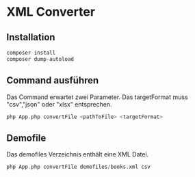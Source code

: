 # XML Converter

## Installation
```php
composer install
composer dump-autoload
```

## Command ausführen
Das Command erwartet zwei Parameter. 
Das targetFormat muss "csv","json" oder "xlsx" entsprechen.

```php
php App.php convertFile <pathToFile> <targetFormat>
```

## Demofile
Das demofiles Verzeichnis enthält eine XML Datei.
```php
php App.php convertFile demofiles/books.xml csv
```
